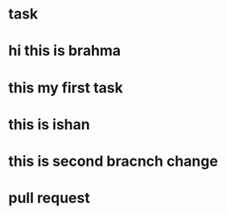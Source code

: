 # task
# hi this is brahma
# this my first task
# this is ishan
# this is second bracnch change
# pull request
